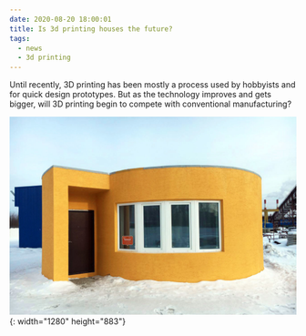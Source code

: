 ```yaml
---
date: 2020-08-20 18:00:01
title: Is 3d printing houses the future?
tags:
  - news
  - 3d printing
---
```


Until recently, 3D printing has been mostly a process used by hobbyists and for quick design prototypes. But as the technology improves and gets bigger, will 3D printing begin to compete with conventional manufacturing?

![](/uploads/apiscor-3d-printed-house.jpg){: width="1280" height="883"}

&nbsp;